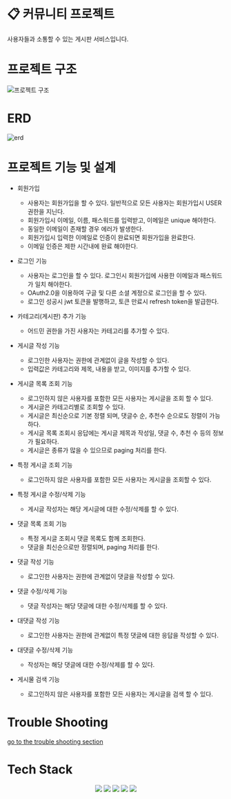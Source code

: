 # 📋 커뮤니티 프로젝트
사용자들과 소통할 수 있는 게시판 서비스입니다.

#

# 프로젝트 구조
![프로젝트 구조](https://user-images.githubusercontent.com/122556674/235897543-5cbd607c-f650-4b0d-a268-fec0c125fffd.jpg)

# ERD
![erd](https://user-images.githubusercontent.com/122556674/235897812-85d6e20a-e079-48fe-9b87-8e7a8a1e2b1b.jpg)


# 프로젝트 기능 및 설계
  - 회원가입
    - 사용자는 회원가입을 할 수 있다. 일반적으로 모든 사용자는 회원가입시 USER 권한을 지닌다.
    - 회원가입시 이메일, 이름, 패스워드를 입력받고, 이메일은 unique 해야한다.
    - 동일한 이메일이 존재할 경우 에러가 발생한다.
    - 회원가입시 입력한 이메일로 인증이 완료되면 회원가입을 완료한다.
    - 이메일 인증은 제한 시간내에 완료 해야한다.
  

  - 로그인 기능
    - 사용자는 로그인을 할 수 있다. 로그인시 회원가입에 사용한 이메일과 패스워드가 일치 해야한다.
    - OAuth2.0을 이용하여 구글 및 다른 소셜 계정으로 로그인을 할 수 있다.
    - 로그인 성공시 jwt 토큰을 발행하고, 토큰 만료시 refresh token을 발급한다.


  - 카테고리(게시판) 추가 기능
    - 어드민 권한을 가진 사용자는 카테고리를 추가할 수 있다.
    

  - 게시글 작성 기능
    - 로그인한 사용자는 권한에 관계없이 글을 작성할 수 있다.
    - 입력값은 카테고리와 제목, 내용을 받고, 이미지를 추가할 수 있다.
    

  - 게시글 목록 조회 기능
    - 로그인하지 않은 사용자를 포함한 모든 사용자는 게시글을 조회 할 수 있다.
    - 게시글은 카테고리별로 조회할 수 있다.
    - 게시글은 최신순으로 기본 정렬 되며, 댓글수 순, 추천수 순으로도 정렬이 가능하다.
    - 게시글 목록 조회시 응답에는 게시글 제목과 작성일, 댓글 수, 추천 수 등의 정보가 필요하다.
    - 게시글은 종류가 많을 수 있으므로 paging 처리를 한다.
    

  - 특정 게시글 조회 기능
    - 로그인하지 않은 사용자를 포함한 모든 사용자는 게시글을 조회할 수 있다.
    

  - 특정 게시글 수정/삭제 기능
    - 게시글 작성자는 해당 게시글에 대한 수정/삭제를 할 수 있다.
  

  - 댓글 목록 조회 기능
    - 특정 게시글 조회시 댓글 목록도 함께 조회한다.
    - 댓글을 최신순으로만 정렬되며, paging 처리를 한다.
  

  - 댓글 작성 기능
    - 로그인한 사용자는 권한에 관계없이 댓글을 작성할 수 있다.
    

  - 댓글 수정/삭제 기능
    - 댓글 작성자는 해당 댓글에 대한 수정/삭제를 할 수 있다.
    

  - 대댓글 작성 기능
    - 로그인한 사용자는 권한에 관계없이 특정 댓글에 대한 응답을 작성할 수 있다.
  

  - 대댓글 수정/삭제 기능
    - 작성자는 해당 댓글에 대한 수정/삭제를 할 수 있다.
    

  - 게시물 검색 기능
    - 로그인하지 않은 사용자를 포함한 모든 사용자는 게시글을 검색 할 수 있다.
  


# Trouble Shooting
[go to the trouble shooting section](doc/TROUBLE_SHOOTING.md)

# Tech Stack
  <div align=center>
    <img src="https://img.shields.io/badge/java-007396?style=for-the-badge&logo=java&logoColor=white">
    <img src="https://img.shields.io/badge/spring-6DB33F?style=for-the-badge&logo=spring&logoColor=white">
    <img src="https://img.shields.io/badge/mysql-4479A1?style=for-the-badge&logo=mysql&logoColor=white">
    <img src="https://img.shields.io/badge/git-F05032?style=for-the-badge&logo=git&logoColor=white">
    <img src="https://img.shields.io/badge/amazonaws-232F3E?style=for-the-badge&logo=amazonaws&logoColor=white"> 
  </div>
  
